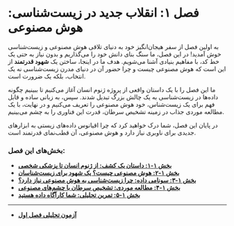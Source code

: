 # فصل ۱: انقلاب جدید در زیست‌شناسی: هوش مصنوعی

به اولین فصل از سفر هیجان‌انگیز خود به دنیای تلاقی هوش مصنوعی و زیست‌شناسی خوش آمدید! در این فصل، ما سنگ بنای دانش خود را می‌گذاریم و بدون نیاز به حتی یک خط کد، با مفاهیم بنیادی آشنا می‌شویم. هدف ما در اینجا، ساختن یک **شهود قدرتمند** از این است که هوش مصنوعی چیست و چرا حضور آن در دنیای مدرن زیست‌شناسی نه یک انتخاب، بلکه یک ضرورت است.

ما این فصل را با یک داستان واقعی از پروژه ژنوم انسان آغاز می‌کنیم تا ببینیم چگونه داده‌ها در زیست‌شناسی به یک چالش بزرگ تبدیل شدند. سپس، به زبانی ساده و قابل فهم برای یک زیست‌شناس، خود هوش مصنوعی را تعریف می‌کنیم و در نهایت، با یک مطالعه موردی جذاب در زمینه تشخیص سرطان، قدرت این فناوری را به چشم می‌بینیم.

در پایان این فصل، شما درک خواهید کرد که چرا اقیانوس داده‌های زیستی به ابزارهای جدیدی برای ناوبری نیاز دارد و هوش مصنوعی، آن قطب‌نمای قدرتمند است.

### بخش‌های این فصل:

- [**بخش ۱-۱: داستان یک کشف: از ژنوم انسان تا پزشکی شخصی**](./ch1-sec1.md)
- [**بخش ۱-۲: هوش مصنوعی چیست؟ یک شهود برای زیست‌شناسان**](./ch1-sec2.md)
- [**بخش ۱-۳: سونامی داده: چرا زیست‌شناسی به هوش مصنوعی نیاز دارد؟**](./ch1-sec3.md)
- [**بخش ۱-۴: مطالعه موردی: تشخیص سرطان با چشم‌های مصنوعی**](./ch1-sec4.md)
- [**بخش ۱-۵: تمرین تحلیلی: شما کارآگاه داده هستید**](./ch1-sec5.md)

---

- [**آزمون تحلیلی فصل اول**](./chapter-1-exam/main-questions.md)
